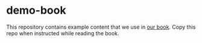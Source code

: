 # demo-book

This repository contains example content that we use in [our book](https://builderbook.org). Copy this repo when instructed while reading the book.
